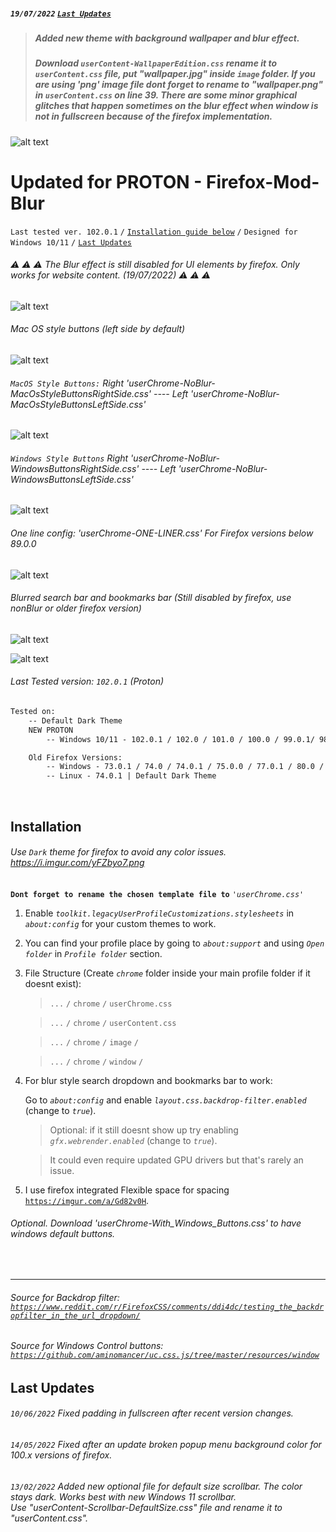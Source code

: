 ##### `19/07/2022` [`Last Updates`](https://github.com/datguypiko/Firefox-Mod-Blur/edit/master/README.md#last-updates)
> ##### Added new theme with background wallpaper and blur effect. 
> ##### Download `userContent-WallpaperEdition.css` rename it to `userContent.css` file, put "wallpaper.jpg" inside `image` folder. If you are using 'png' image file dont forget to rename to "wallpaper.png" in `userContent.css` on line 39. There are some minor graphical glitches that happen sometimes on the blur effect when window is not in fullscreen because of the firefox implementation. 

![alt text](https://i.imgur.com/CTOqtpN.jpg) 




# Updated for PROTON - Firefox-Mod-Blur
`Last tested ver. 102.0.1` `/` [`Installation guide below`](https://github.com/datguypiko/Firefox-Mod-Blur/blob/master/README.md#installation) `/` `Designed for Windows 10/11` `/` [`Last Updates`](https://github.com/datguypiko/Firefox-Mod-Blur/edit/master/README.md#last-updates)

###### :warning: :warning: :warning: The Blur effect is still disabled for UI elements by firefox. Only works for website content. (19/07/2022) :warning: :warning: :warning: 

![alt text](https://i.imgur.com/RngH3GW.png) 

###### Mac OS style buttons (left side by default)
![alt text](https://i.imgur.com/kHRVq3Q.gif)

###### `MacOS Style Buttons:` Right *'userChrome-NoBlur-MacOsStyleButtonsRightSide.css'* ---- Left *'userChrome-NoBlur-MacOsStyleButtonsLeftSide.css'*

![alt text](https://i.imgur.com/vda7CNM.png)

###### `Windows Style Buttons` Right *'userChrome-NoBlur-WindowsButtonsRightSide.css'* ---- Left *'userChrome-NoBlur-WindowsButtonsLeftSide.css'*

![alt text](https://i.imgur.com/Z9MD1ym.png)

###### One line config: 'userChrome-ONE-LINER.css' For Firefox versions below 89.0.0
![alt text](https://i.imgur.com/YwrbCxm.png)

###### Blurred search bar and bookmarks bar (Still disabled by firefox, use nonBlur or older firefox version)
![alt text](https://i.imgur.com/GklKQ6v.png)

![alt text](https://i.imgur.com/OasXFqd.png)

###### Last Tested version: `102.0.1` (Proton)
```html
Tested on:
 	-- Default Dark Theme
	NEW PROTON 
		-- Windows 10/11 - 102.0.1 / 102.0 / 101.0 / 100.0 / 99.0.1/ 98.0 / 97.0.1 / 96.0.3 / 96.0 / 95.0 / 94.0.1 / 93.0 / 91.0.2 / 90.0.1 / 90.0 / 89.0.1 / 89.0.0

	Old Firefox Versions:
		-- Windows - 73.0.1 / 74.0 / 74.0.1 / 75.0.0 / 77.0.1 / 80.0 /  84.0.1 / 85.0.0
 		-- Linux - 74.0.1 | Default Dark Theme
```

</br>

## Installation

###### Use *`Dark`* theme for firefox to avoid any color issues. https://i.imgur.com/yFZbyo7.png
**`Dont forget to rename the chosen template file to`** *`'userChrome.css'`*

1. Enable *`toolkit.legacyUserProfileCustomizations.stylesheets`* in *`about:config`* for your custom themes to work.
2. You can find your profile place by going to *`about:support`* and using *`Open folder`* in *`Profile folder`* section.
3. File Structure (Create *`chrome`* folder inside your main profile folder if it doesnt exist):

	>`...` `/` `chrome` `/` `userChrome.css`

	>`...` `/` `chrome` `/` `userContent.css`

	>`...` `/` `chrome` `/` `image` `/`
	
	>`...` `/` `chrome` `/` `window` `/`
    

4. For blur style search dropdown and bookmarks bar to work:
	
    Go to *`about:config`* and enable *`layout.css.backdrop-filter.enabled`* (change to *`true`*).
    > Optional: if it still doesnt show up try enabling *`gfx.webrender.enabled`* (change to *`true`*).
    
    > It could even require updated GPU drivers but that's rarely an issue.

5. I use firefox integrated Flexible space for spacing [`https://imgur.com/a/Gd82v0H`](https://imgur.com/a/Gd82v0H).

###### Optional. Download 'userChrome-With_Windows_Buttons.css' to have windows default buttons.
   
</br>


---

###### Source for Backdrop filter: [`https://www.reddit.com/r/FirefoxCSS/comments/ddi4dc/testing_the_backdropfilter_in_the_url_dropdown/`](https://www.reddit.com/r/FirefoxCSS/comments/ddi4dc/testing_the_backdropfilter_in_the_url_dropdown/)

###### Source for Windows Control buttons: [`https://github.com/aminomancer/uc.css.js/tree/master/resources/window`](https://github.com/aminomancer/uc.css.js/tree/master/resources/window)

## Last Updates


###### `10/06/2022` Fixed padding in fullscreen after recent version changes.
###### `14/05/2022` Fixed after an update broken popup menu background color for 100.x versions of firefox.
###### `13/02/2022` Added new optional file for default size scrollbar. The color stays dark. Works best with new Windows 11 scrollbar. </br>Use "userContent-Scrollbar-DefaultSize.css" file and rename it to "userContent.css".
